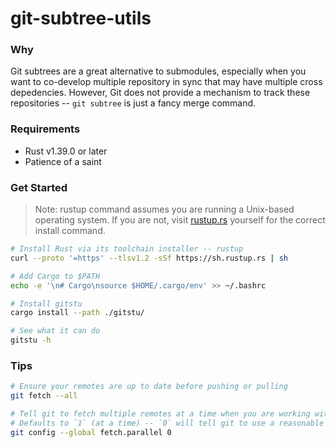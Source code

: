 # git-subtree-utils

### Why

Git subtrees are a great alternative to submodules, especially when you want to co-develop multiple repository in sync that may have multiple cross depedencies. However, Git does not provide a mechanism to track these repositories -- `git subtree` is just a fancy merge command.

### Requirements

- Rust v1.39.0 or later
- Patience of a saint

### Get Started
> Note: rustup command assumes you are running a Unix-based operating system. If you are not, visit [rustup.rs](https://rustup.rs) yourself for the correct install command.

```bash
# Install Rust via its toolchain installer -- rustup
curl --proto '=https' --tlsv1.2 -sSf https://sh.rustup.rs | sh

# Add Cargo to $PATH
echo -e '\n# Cargo\nsource $HOME/.cargo/env' >> ~/.bashrc

# Install gitstu
cargo install --path ./gitstu/

# See what it can do
gitstu -h
```

### Tips

```bash
# Ensure your remotes are up to date before pushing or pulling
git fetch --all

# Tell git to fetch multiple remotes at a time when you are working with more than 1 subtree
# Defaults to `1` (at a time) -- `0` will tell git to use a reasonable default of parallelism
git config --global fetch.parallel 0

```
